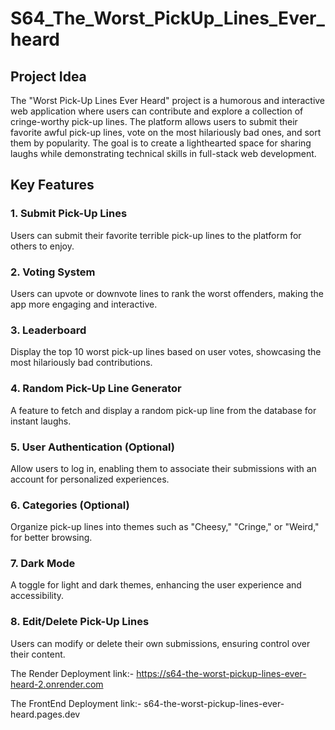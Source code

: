 # S64_The_Worst_PickUp_Lines_Ever_heard

## Project Idea
The "Worst Pick-Up Lines Ever Heard" project is a humorous and interactive web application where users can contribute and explore a collection of cringe-worthy pick-up lines. The platform allows users to submit their favorite awful pick-up lines, vote on the most hilariously bad ones, and sort them by popularity. The goal is to create a lighthearted space for sharing laughs while demonstrating technical skills in full-stack web development.

## Key Features

### 1. Submit Pick-Up Lines
Users can submit their favorite terrible pick-up lines to the platform for others to enjoy.

### 2. Voting System
Users can upvote or downvote lines to rank the worst offenders, making the app more engaging and interactive.

### 3. Leaderboard
Display the top 10 worst pick-up lines based on user votes, showcasing the most hilariously bad contributions.

### 4. Random Pick-Up Line Generator
A feature to fetch and display a random pick-up line from the database for instant laughs.

### 5. User Authentication (Optional)
Allow users to log in, enabling them to associate their submissions with an account for personalized experiences.

### 6. Categories (Optional)
Organize pick-up lines into themes such as "Cheesy," "Cringe," or "Weird," for better browsing.

### 7. Dark Mode
A toggle for light and dark themes, enhancing the user experience and accessibility.

### 8. Edit/Delete Pick-Up Lines
Users can modify or delete their own submissions, ensuring control over their content.


The Render Deployment link:- https://s64-the-worst-pickup-lines-ever-heard-2.onrender.com

The FrontEnd Deployment link:- s64-the-worst-pickup-lines-ever-heard.pages.dev